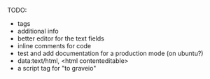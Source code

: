 TODO:
-  tags
-  additional info
-  better editor for the text fields
-  inline comments for code
-  test and add documentation for a production mode (on ubuntu?)
-  data:text/html, \<html contenteditable\>
  - a script tag for "to graveio"
